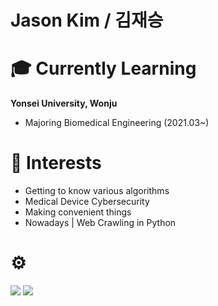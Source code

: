 **Jason Kim / 김재승**
========================


# 🎓 Currently Learning
**Yonsei University, Wonju**

- Majoring Biomedical Engineering (2021.03~)

# 🎯 Interests

- Getting to know various algorithms
- Medical Device Cybersecurity
- Making convenient things
- Nowadays | Web Crawling in Python

# ⚙️
<img src="https://img.shields.io/badge/Python-3766AB?style=flat-square&logo=Python&logoColor=white"/></a>
<img src="https://img.shields.io/badge/MATLAB-FF6600?style=flat-square&logo=Atlassian&logoColor=blue"/>
